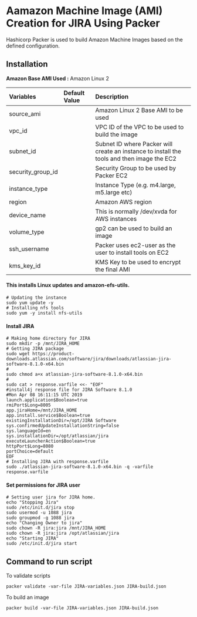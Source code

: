 # Aamazon Machine Image (AMI) Creation for JIRA Using Packer

Hashicorp Packer is used to build Amazon Machine Images based on the defined configuration.

## Installation

**Amazon Base AMI Used :** Amazon Linux 2

| Variables              | Default Value   | Description  |
| :-------------         |:-------------   | :-----|
| source_ami         |                 |  Amazon Linux 2 Base AMI to be used |
| vpc_id         |                |  VPC ID of the VPC to be used to build the image   |
| subnet_id         |              |  Subnet ID where Packer will create an instance to install the tools and then image the EC2   |
| security_group_id         |                |  Security Group to be used by Packer EC2 |
| instance_type         |                |  Instance Type (e.g. m4.large, m5.large etc)   |
| region         |               |  Amazon AWS region   |
| device_name         |              |  This is normally /dev/xvda for AWS instances   |
| volume_type         |               |  gp2 can be used to build an image   |
| ssh_username         |               |  Packer uses ec2-user as the user to install tools on EC2   |
| kms_key_id         |               |  KMS Key to be used to encrypt the final AMI   |


#### This installs Linux updates and amazon-efs-utils.

```
# Updating the instance
sudo yum update -y
# Installing nfs tools
sudo yum -y install nfs-utils
```     

#### Install JIRA 

```
# Making home directory for JIRA
sudo mkdir -p /mnt/JIRA_HOME
# Getting JIRA package
sudo wget https://product-downloads.atlassian.com/software/jira/downloads/atlassian-jira-software-8.1.0-x64.bin
#
sudo chmod a+x atlassian-jira-software-8.1.0-x64.bin
#
sudo cat > response.varfile <<- "EOF"
#install4j response file for JIRA Software 8.1.0
#Mon Apr 08 16:11:15 UTC 2019
launch.application$Boolean=true
rmiPort$Long=8005
app.jiraHome=/mnt/JIRA_HOME
app.install.service$Boolean=true
existingInstallationDir=/opt/JIRA Software
sys.confirmedUpdateInstallationString=false
sys.languageId=en
sys.installationDir=/opt/atlassian/jira
executeLauncherAction$Boolean=true
httpPort$Long=8080
portChoice=default
EOF
# Installing JIRA with response.varfile
sudo ./atlassian-jira-software-8.1.0-x64.bin -q -varfile response.varfile
```

#### Set permissions for JIRA user 

```
# Setting user jira for JIRA home.
echo "Stopping Jira"
sudo /etc/init.d/jira stop
sudo usermod -u 1088 jira
sudo groupmod -g 1088 jira
echo "Changing Owner to jira"
sudo chown -R jira:jira /mnt/JIRA_HOME
sudo chown -R jira:jira /opt/atlassian/jira
echo "Starting JIRA"
sudo /etc/init.d/jira start
```

## Command to run script

To validate scripts

```
packer validate -var-file JIRA-variables.json JIRA-build.json
```

To build an image
```
packer build -var-file JIRA-variables.json JIRA-build.json
```

